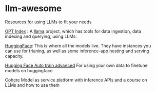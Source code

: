 # llm-awesome
Resources for using LLMs to fit your needs

[GPT Index](https://gpt-index.readthedocs.io/en/latest/)  : A [llama](https://www.llamaindex.ai/) project, which has tools for data ingestion, data indexing and querying, using LLMs. 

[HuggingFace](https://huggingface.co/): This is where all the models live. They have instances you can use for trianing, as well as some inference-app hosting and serving capacity. 

[Hugging Face Auto train advanced](https://github.com/huggingface/autotrain-advanced) For using your own data to finetune models on huggingface

[Cohere](https://cohere.com/) Model as service platform with inference APIs and a course on LLMs and how to use them  
